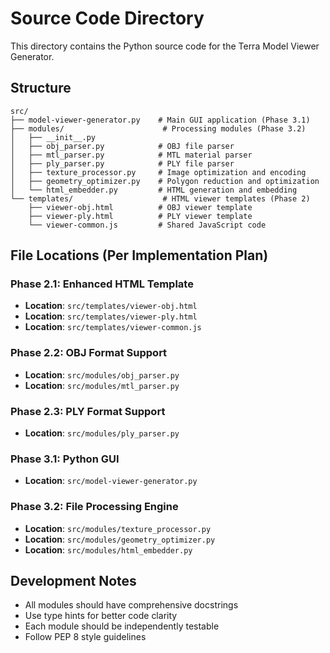 # Source Code Directory

This directory contains the Python source code for the Terra Model Viewer Generator.

## Structure

```
src/
├── model-viewer-generator.py    # Main GUI application (Phase 3.1)
├── modules/                      # Processing modules (Phase 3.2)
│   ├── __init__.py
│   ├── obj_parser.py            # OBJ file parser
│   ├── mtl_parser.py            # MTL material parser
│   ├── ply_parser.py            # PLY file parser
│   ├── texture_processor.py     # Image optimization and encoding
│   ├── geometry_optimizer.py    # Polygon reduction and optimization
│   └── html_embedder.py         # HTML generation and embedding
└── templates/                    # HTML viewer templates (Phase 2)
    ├── viewer-obj.html          # OBJ viewer template
    ├── viewer-ply.html          # PLY viewer template
    └── viewer-common.js         # Shared JavaScript code
```

## File Locations (Per Implementation Plan)

### Phase 2.1: Enhanced HTML Template
- **Location**: `src/templates/viewer-obj.html`
- **Location**: `src/templates/viewer-ply.html`
- **Location**: `src/templates/viewer-common.js`

### Phase 2.2: OBJ Format Support
- **Location**: `src/modules/obj_parser.py`
- **Location**: `src/modules/mtl_parser.py`

### Phase 2.3: PLY Format Support
- **Location**: `src/modules/ply_parser.py`

### Phase 3.1: Python GUI
- **Location**: `src/model-viewer-generator.py`

### Phase 3.2: File Processing Engine
- **Location**: `src/modules/texture_processor.py`
- **Location**: `src/modules/geometry_optimizer.py`
- **Location**: `src/modules/html_embedder.py`

## Development Notes

- All modules should have comprehensive docstrings
- Use type hints for better code clarity
- Each module should be independently testable
- Follow PEP 8 style guidelines
